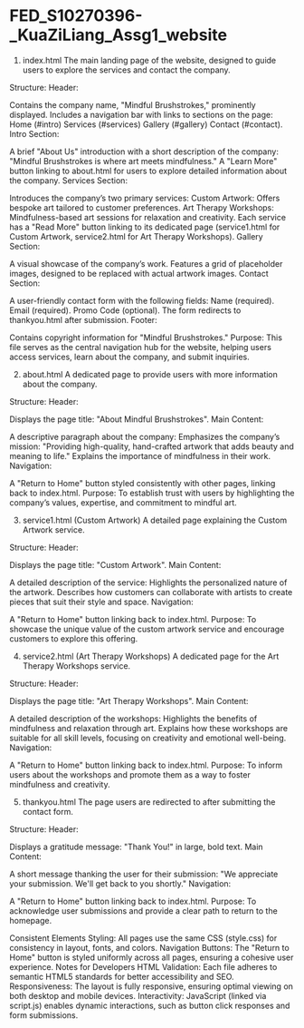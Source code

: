 # FED_S10270396-_KuaZiLiang_Assg1_website

1. index.html
The main landing page of the website, designed to guide users to explore the services and contact the company.

Structure:
Header:

Contains the company name, "Mindful Brushstrokes," prominently displayed.
Includes a navigation bar with links to sections on the page:
Home (#intro)
Services (#services)
Gallery (#gallery)
Contact (#contact).
Intro Section:

A brief "About Us" introduction with a short description of the company: "Mindful Brushstrokes is where art meets mindfulness."
A "Learn More" button linking to about.html for users to explore detailed information about the company.
Services Section:

Introduces the company’s two primary services:
Custom Artwork: Offers bespoke art tailored to customer preferences.
Art Therapy Workshops: Mindfulness-based art sessions for relaxation and creativity.
Each service has a "Read More" button linking to its dedicated page (service1.html for Custom Artwork, service2.html for Art Therapy Workshops).
Gallery Section:

A visual showcase of the company’s work.
Features a grid of placeholder images, designed to be replaced with actual artwork images.
Contact Section:

A user-friendly contact form with the following fields:
Name (required).
Email (required).
Promo Code (optional).
The form redirects to thankyou.html after submission.
Footer:

Contains copyright information for "Mindful Brushstrokes."
Purpose:
This file serves as the central navigation hub for the website, helping users access services, learn about the company, and submit inquiries.

2. about.html
A dedicated page to provide users with more information about the company.

Structure:
Header:

Displays the page title: "About Mindful Brushstrokes".
Main Content:

A descriptive paragraph about the company:
Emphasizes the company’s mission: "Providing high-quality, hand-crafted artwork that adds beauty and meaning to life."
Explains the importance of mindfulness in their work.
Navigation:

A "Return to Home" button styled consistently with other pages, linking back to index.html.
Purpose:
To establish trust with users by highlighting the company’s values, expertise, and commitment to mindful art.

3. service1.html (Custom Artwork)
A detailed page explaining the Custom Artwork service.

Structure:
Header:

Displays the page title: "Custom Artwork".
Main Content:

A detailed description of the service:
Highlights the personalized nature of the artwork.
Describes how customers can collaborate with artists to create pieces that suit their style and space.
Navigation:

A "Return to Home" button linking back to index.html.
Purpose:
To showcase the unique value of the custom artwork service and encourage customers to explore this offering.

4. service2.html (Art Therapy Workshops)
A dedicated page for the Art Therapy Workshops service.

Structure:
Header:

Displays the page title: "Art Therapy Workshops".
Main Content:

A detailed description of the workshops:
Highlights the benefits of mindfulness and relaxation through art.
Explains how these workshops are suitable for all skill levels, focusing on creativity and emotional well-being.
Navigation:

A "Return to Home" button linking back to index.html.
Purpose:
To inform users about the workshops and promote them as a way to foster mindfulness and creativity.

5. thankyou.html
The page users are redirected to after submitting the contact form.

Structure:
Header:

Displays a gratitude message: "Thank You!" in large, bold text.
Main Content:

A short message thanking the user for their submission: "We appreciate your submission. We'll get back to you shortly."
Navigation:

A "Return to Home" button linking back to index.html.
Purpose:
To acknowledge user submissions and provide a clear path to return to the homepage.

Consistent Elements
Styling: All pages use the same CSS (style.css) for consistency in layout, fonts, and colors.
Navigation Buttons: The "Return to Home" button is styled uniformly across all pages, ensuring a cohesive user experience.
Notes for Developers
HTML Validation:
Each file adheres to semantic HTML5 standards for better accessibility and SEO.
Responsiveness:
The layout is fully responsive, ensuring optimal viewing on both desktop and mobile devices.
Interactivity:
JavaScript (linked via script.js) enables dynamic interactions, such as button click responses and form submissions.
